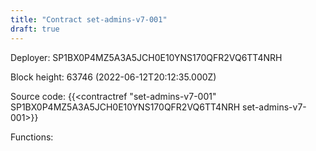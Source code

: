 ```yaml
---
title: "Contract set-admins-v7-001"
draft: true
---
```

Deployer: SP1BX0P4MZ5A3A5JCH0E10YNS170QFR2VQ6TT4NRH


 



Block height: 63746 (2022-06-12T20:12:35.000Z)

Source code: {{<contractref "set-admins-v7-001" SP1BX0P4MZ5A3A5JCH0E10YNS170QFR2VQ6TT4NRH set-admins-v7-001>}}

Functions:


